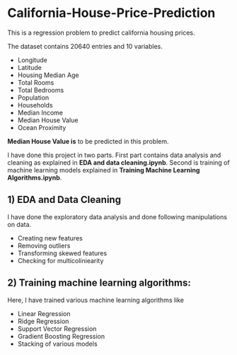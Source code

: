 # California-House-Price-Prediction
This is a regression problem to predict california housing prices.

The dataset contains 20640 entries and 10 variables.
*	Longitude
*	Latitude
*	Housing Median Age
*	Total Rooms
*	Total Bedrooms
*	Population
*	Households
*	Median Income
*	Median House Value
*	Ocean Proximity

**Median House Value is** to be predicted in this problem.

I have done this project in two parts. First part contains data analysis and cleaning as explained in **EDA and data cleaning.ipynb**. Second is training of machine learning models explained in **Training Machine Learning Algorithms.ipynb**.

## 1) EDA and Data Cleaning
I have done the exploratory data analysis and done following manipulations on data.
*	Creating new features
*	Removing outliers
*	Transforming skewed features
*	Checking for multicoliniearity

## 2) Training machine learning algorithms:
Here, I have trained various machine learning algorithms like
*	Linear Regression
*	Ridge Regression
*	Support Vector Regression
*	Gradient Boosting Regression
*	Stacking of various models
